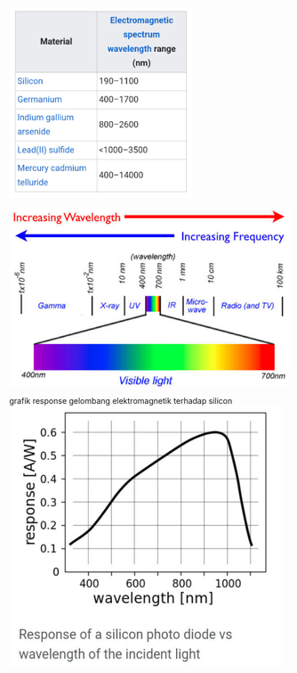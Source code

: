 ![06a58c68a42292d93f001247c729ac34.png](../../../_resources/06a58c68a42292d93f001247c729ac34.png)

![851f6fa804bdaa2cb80dc170071e53e9.png](../../../_resources/851f6fa804bdaa2cb80dc170071e53e9.png)

grafik response gelombang elektromagnetik terhadap silicon
![aef2491b0691c825e9df457bf19c3cda.png](../../../_resources/aef2491b0691c825e9df457bf19c3cda.png)